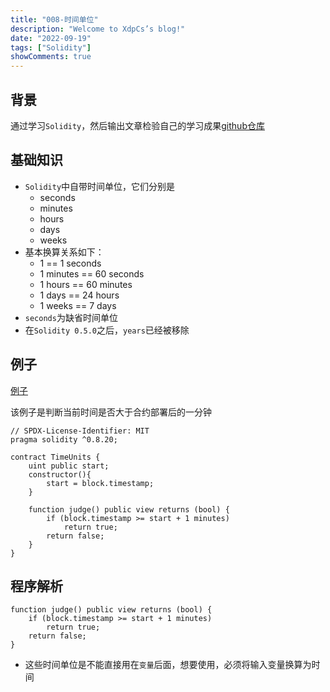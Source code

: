 ```yaml
---
title: "008-时间单位"
description: "Welcome to XdpCs’s blog!"
date: "2022-09-19"
tags: ["Solidity"]
showComments: true
---
```


## 背景

通过学习`Solidity`，然后输出文章检验自己的学习成果[github仓库](https://github.com/XdpCs/Solidity-learning)

## 基础知识

* `Solidity`中自带时间单位，它们分别是
  * seconds
  * minutes
  * hours
  * days
  * weeks
* 基本换算关系如下：
  * 1 == 1 seconds
  * 1 minutes == 60 seconds
  * 1 hours == 60 minutes
  * 1 days == 24 hours
  * 1 weeks == 7 days
* `seconds`为缺省时间单位
* 在`Solidity 0.5.0`之后，`years`已经被移除

## 例子

[例子](https://github.com/XdpCs/Solidity-learning/blob/master/Solidity/008.TimeUnits/TimeUnits.sol)

该例子是判断当前时间是否大于合约部署后的一分钟

```solidity
// SPDX-License-Identifier: MIT
pragma solidity ^0.8.20;

contract TimeUnits {
    uint public start;
    constructor(){
        start = block.timestamp;
    }

    function judge() public view returns (bool) {
        if (block.timestamp >= start + 1 minutes)
            return true;
        return false;
    }
}
```

## 程序解析

```solidity
function judge() public view returns (bool) {
    if (block.timestamp >= start + 1 minutes)
        return true;
    return false;
}
```

* 这些时间单位是不能直接用在`变量`后面，想要使用，必须将输入变量换算为时间

